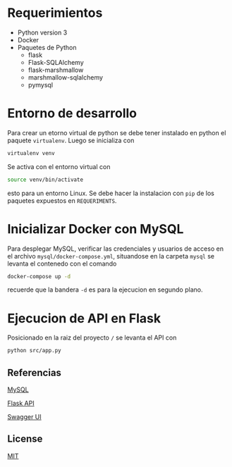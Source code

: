 # Requerimientos
 - Python version 3
 - Docker
 - Paquetes de Python
    - flask
    - Flask-SQLAlchemy
    - flask-marshmallow
    - marshmallow-sqlalchemy
    - pymysql

# Entorno de desarrollo
Para crear un etorno virtual de python se debe tener instalado en python el paquete ```virtualenv```.
Luego se inicializa con 

```bash
virtualenv venv
```
Se activa con el entorno virtual con

```bash
source venv/bin/activate
```

esto para un entorno Linux. Se debe hacer la instalacion con ``pip`` de los paquetes expuestos en ``REQUERIMENTS``.

# Inicializar Docker con MySQL
Para desplegar MySQL, verificar las credenciales y usuarios de acceso en el archivo ``mysql/docker-compose.yml``, situandose en la carpeta ``mysql`` se levanta el contenedo con el comando 

```bash
docker-compose up -d
```

recuerde que la bandera ``-d`` es para la ejecucion en segundo plano.

# Ejecucion de API en Flask
Posicionado en la raiz del proyecto ```/``` se levanta el API con 

```bash
python src/app.py
```

## Referencias
[MySQL](https://github.com/tutorialesvip/Docker-Compose-MySQL)

[Flask API](https://www.youtube.com/watch?v=MvVqjQqSdM4)

[Swagger UI]()

## License
[MIT](https://choosealicense.com/licenses/mit/)
